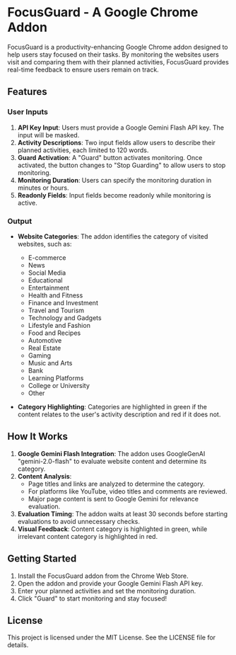 # FocusGuard - A Google Chrome Addon

FocusGuard is a productivity-enhancing Google Chrome addon designed to help users stay focused on their tasks. By monitoring the websites users visit and comparing them with their planned activities, FocusGuard provides real-time feedback to ensure users remain on track.

## Features

### User Inputs
1. **API Key Input**: Users must provide a Google Gemini Flash API key. The input will be masked.
2. **Activity Descriptions**: Two input fields allow users to describe their planned activities, each limited to 120 words.
3. **Guard Activation**: A "Guard" button activates monitoring. Once activated, the button changes to "Stop Guarding" to allow users to stop monitoring.
4. **Monitoring Duration**: Users can specify the monitoring duration in minutes or hours.
5. **Readonly Fields**: Input fields become readonly while monitoring is active.

### Output
- **Website Categories**: The addon identifies the category of visited websites, such as:
    - E-commerce
    - News
    - Social Media
    - Educational
    - Entertainment
    - Health and Fitness
    - Finance and Investment
    - Travel and Tourism
    - Technology and Gadgets
    - Lifestyle and Fashion
    - Food and Recipes
    - Automotive
    - Real Estate
    - Gaming
    - Music and Arts
    - Bank
    - Learning Platforms
    - College or University
    - Other

- **Category Highlighting**: Categories are highlighted in green if the content relates to the user's activity description and red if it does not.

## How It Works

1. **Google Gemini Flash Integration**: The addon uses GoogleGenAI "gemini-2.0-flash" to evaluate website content and determine its category.
2. **Content Analysis**:
     - Page titles and links are analyzed to determine the category.
     - For platforms like YouTube, video titles and comments are reviewed.
     - Major page content is sent to Google Gemini for relevance evaluation.
3. **Evaluation Timing**: The addon waits at least 30 seconds before starting evaluations to avoid unnecessary checks.
4. **Visual Feedback**: Content category is highlighted in green, while irrelevant content category is highlighted in red.

## Getting Started

1. Install the FocusGuard addon from the Chrome Web Store.
2. Open the addon and provide your Google Gemini Flash API key.
3. Enter your planned activities and set the monitoring duration.
4. Click "Guard" to start monitoring and stay focused!

## License

This project is licensed under the MIT License. See the LICENSE file for details.
